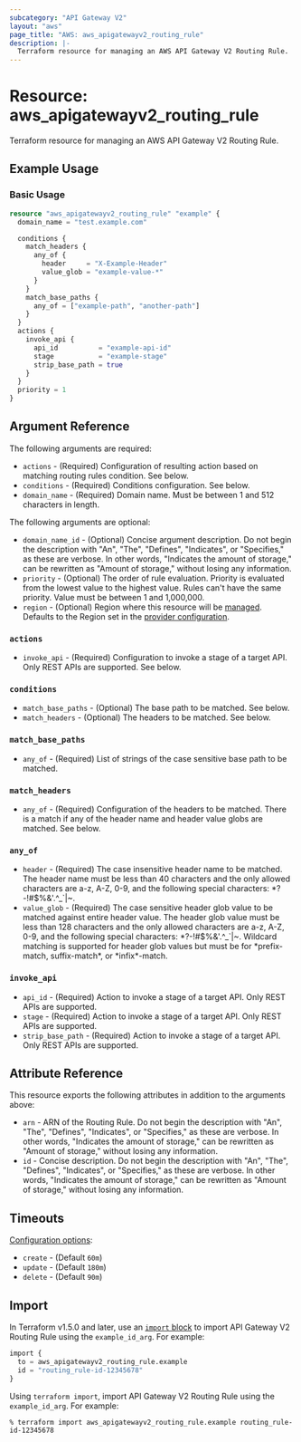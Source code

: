 ```yaml
---
subcategory: "API Gateway V2"
layout: "aws"
page_title: "AWS: aws_apigatewayv2_routing_rule"
description: |-
  Terraform resource for managing an AWS API Gateway V2 Routing Rule.
---
```


# Resource: aws_apigatewayv2_routing_rule

Terraform resource for managing an AWS API Gateway V2 Routing Rule.

## Example Usage

### Basic Usage

```terraform
resource "aws_apigatewayv2_routing_rule" "example" {
  domain_name = "test.example.com"

  conditions {
    match_headers {
      any_of {
        header     = "X-Example-Header"
        value_glob = "example-value-*"
      }
    }
    match_base_paths {
      any_of = ["example-path", "another-path"]
    }
  }
  actions {
    invoke_api {
      api_id          = "example-api-id"
      stage           = "example-stage"
      strip_base_path = true
    }
  }
  priority = 1
}
```

## Argument Reference

The following arguments are required:

* `actions` - (Required) Configuration of resulting action based on matching routing rules condition. See below.
* `conditions` - (Required) Conditions configuration. See below.
* `domain_name` - (Required) Domain name. Must be between 1 and 512 characters in length.

The following arguments are optional:

* `domain_name_id` - (Optional) Concise argument description. Do not begin the description with "An", "The", "Defines", "Indicates", or "Specifies," as these are verbose. In other words, "Indicates the amount of storage," can be rewritten as "Amount of storage," without losing any information.
* `priority` - (Optional) The order of rule evaluation. Priority is evaluated from the lowest value to the highest value. Rules can't have the same priority. Value must be between 1 and 1,000,000.
* `region` - (Optional) Region where this resource will be [managed](https://docs.aws.amazon.com/general/latest/gr/rande.html#regional-endpoints). Defaults to the Region set in the [provider configuration](https://registry.terraform.io/providers/hashicorp/aws/latest/docs#aws-configuration-reference).

### `actions`

* `invoke_api` - (Required) Configuration to invoke a stage of a target API. Only REST APIs are supported. See below.

### `conditions`

* `match_base_paths` - (Optional) The base path to be matched. See below.
* `match_headers` - (Optional) The headers to be matched. See below.

### `match_base_paths`

* `any_of` - (Required) List of strings of the case sensitive base path to be matched.

### `match_headers`

* `any_of` - (Required) Configuration of the headers to be matched. There is a match if any of the header name and header value globs are matched. See below.

### `any_of`

* `header` - (Required) The case insensitive header name to be matched. The header name must be less than 40 characters and the only allowed characters are a-z, A-Z, 0-9, and the following special characters: *?-!#$%&'.^_`|~.
* `value_glob` - (Required) The case sensitive header glob value to be matched against entire header value. The header glob value must be less than 128 characters and the only allowed characters are a-z, A-Z, 0-9, and the following special characters: \*?-!#$%&'.^_`|~. Wildcard matching is supported for header glob values but must be for \*prefix-match, suffix-match*, or \*infix*-match.

### `invoke_api`

* `api_id` - (Required) Action to invoke a stage of a target API. Only REST APIs are supported.
* `stage` - (Required) Action to invoke a stage of a target API. Only REST APIs are supported.
* `strip_base_path` - (Required) Action to invoke a stage of a target API. Only REST APIs are supported.

## Attribute Reference

This resource exports the following attributes in addition to the arguments above:

* `arn` - ARN of the Routing Rule. Do not begin the description with "An", "The", "Defines", "Indicates", or "Specifies," as these are verbose. In other words, "Indicates the amount of storage," can be rewritten as "Amount of storage," without losing any information.
* `id` - Concise description. Do not begin the description with "An", "The", "Defines", "Indicates", or "Specifies," as these are verbose. In other words, "Indicates the amount of storage," can be rewritten as "Amount of storage," without losing any information.

## Timeouts

[Configuration options](https://developer.hashicorp.com/terraform/language/resources/syntax#operation-timeouts):

* `create` - (Default `60m`)
* `update` - (Default `180m`)
* `delete` - (Default `90m`)

## Import

In Terraform v1.5.0 and later, use an [`import` block](https://developer.hashicorp.com/terraform/language/import) to import API Gateway V2 Routing Rule using the `example_id_arg`. For example:

```terraform
import {
  to = aws_apigatewayv2_routing_rule.example
  id = "routing_rule-id-12345678"
}
```

Using `terraform import`, import API Gateway V2 Routing Rule using the `example_id_arg`. For example:

```console
% terraform import aws_apigatewayv2_routing_rule.example routing_rule-id-12345678
```
